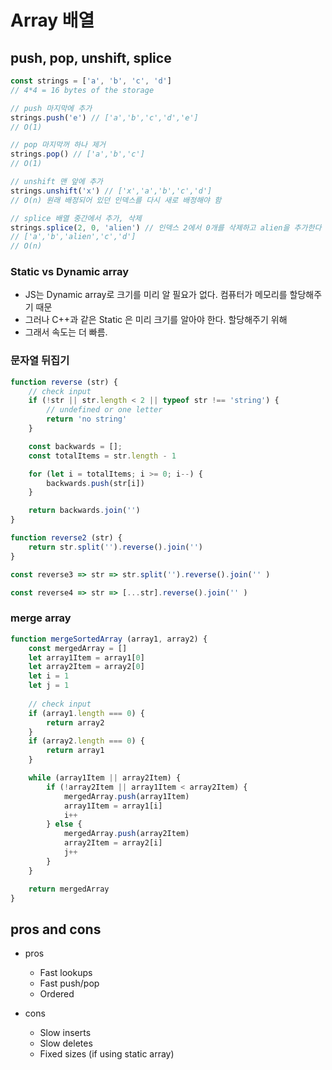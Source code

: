 # Array 배열

## push, pop, unshift, splice

```js
const strings = ['a', 'b', 'c', 'd']
// 4*4 = 16 bytes of the storage 

// push 마지막에 추가
strings.push('e') // ['a','b','c','d','e']
// O(1)

// pop 마지막꺼 하나 제거
strings.pop() // ['a','b','c']
// O(1)

// unshift 맨 앞에 추가
strings.unshift('x') // ['x','a','b','c','d']
// O(n) 원래 배정되어 있던 인덱스를 다시 새로 배정해야 함 

// splice 배열 중간에서 추가, 삭제
strings.splice(2, 0, 'alien') // 인덱스 2에서 0개를 삭제하고 alien을 추가한다
// ['a','b','alien','c','d']
// O(n)
```

### Static vs Dynamic array

- JS는 Dynamic array로 크기를 미리 알 필요가 없다. 컴퓨터가 메모리를 할당해주기 때문
- 그러나 C++과 같은 Static 은 미리 크기를 알아야 한다. 할당해주기 위해
- 그래서 속도는 더 빠름.

### 문자열 뒤집기

```js
function reverse (str) {
    // check input
    if (!str || str.length < 2 || typeof str !== 'string') {
        // undefined or one letter
        return 'no string'
    }

    const backwards = [];
    const totalItems = str.length - 1

    for (let i = totalItems; i >= 0; i--) {
        backwards.push(str[i])
    }

    return backwards.join('')
}

function reverse2 (str) {
    return str.split('').reverse().join('')
}

const reverse3 => str => str.split('').reverse().join('' )

const reverse4 => str => [...str].reverse().join('' )
```

### merge array

```js
function mergeSortedArray (array1, array2) {
    const mergedArray = []
    let array1Item = array1[0]
    let array2Item = array2[0]
    let i = 1
    let j = 1
    
    // check input
    if (array1.length === 0) {
        return array2
    }
    if (array2.length === 0) {
        return array1
    }

    while (array1Item || array2Item) {
        if (!array2Item || array1Item < array2Item) {
            mergedArray.push(array1Item)
            array1Item = array1[i]
            i++
        } else {
            mergedArray.push(array2Item)
            array2Item = array2[i]
            j++
        }
    }

    return mergedArray
}
```

## pros and cons

- pros
    - Fast lookups
    - Fast push/pop
    - Ordered

- cons
    - Slow inserts
    - Slow deletes
    - Fixed sizes (if using static array)